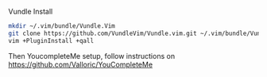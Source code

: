 Vundle Install

```sh
mkdir ~/.vim/bundle/Vundle.Vim
git clone https://github.com/VundleVim/Vundle.vim.git ~/.vim/bundle/Vundle.Vim
vim +PluginInstall +qall
```

Then YoucompleteMe setup, follow instructions on https://github.com/Valloric/YouCompleteMe
